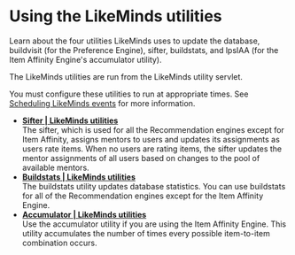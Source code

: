 # Using the LikeMinds utilities

Learn about the four utilities LikeMinds uses to update the database, buildvisit (for the Preference Engine), sifter, buildstats, and lpsIAA (for the Item Affinity Engine's accumulator utility).

The LikeMinds utilities are run from the LikeMinds utility servlet.

You must configure these utilities to run at appropriate times. See [Scheduling LikeMinds events](../likeminds_cfg/pzn_schedule_likeminds_events.md) for more information.

-   **[Sifter | LikeMinds utilities](../likeminds_utilities/sifter/pzn_sifter.md)**  
The sifter, which is used for all the Recommendation engines except for Item Affinity, assigns mentors to users and updates its assignments as users rate items. When no users are rating items, the sifter updates the mentor assignments of all users based on changes to the pool of available mentors.
-   **[Buildstats | LikeMinds utilities](../likeminds_utilities/buildstats/pzn_buildstats_buildvisit.md)**  
The buildstats utility updates database statistics. You can use buildstats for all of the Recommendation engines except for the Item Affinity Engine.
-   **[Accumulator | LikeMinds utilities](../likeminds_utilities/accumulator/pzn_accumulator.md)**  
Use the accumulator utility if you are using the Item Affinity Engine. This utility accumulates the number of times every possible item-to-item combination occurs.



